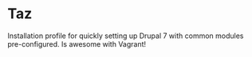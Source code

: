 Taz
===

Installation profile for quickly setting up Drupal 7 with common modules pre-configured.  Is awesome with Vagrant!